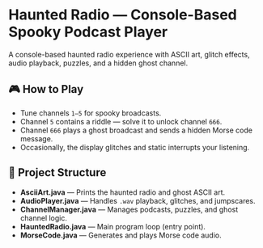 # Haunted Radio — Console-Based Spooky Podcast Player
A console-based haunted radio experience with ASCII art, glitch effects, audio playback, puzzles, and a hidden ghost channel.

## 🎮 How to Play
- Tune channels `1–5` for spooky broadcasts.
- Channel `5` contains a riddle — solve it to unlock channel `666`.
- Channel `666` plays a ghost broadcast and sends a hidden Morse code message.
- Occasionally, the display glitches and static interrupts your listening.

## 📂 Project Structure
- **AsciiArt.java** — Prints the haunted radio and ghost ASCII art.
- **AudioPlayer.java** — Handles `.wav` playback, glitches, and jumpscares.
- **ChannelManager.java** — Manages podcasts, puzzles, and ghost channel logic.
- **HauntedRadio.java** — Main program loop (entry point).
- **MorseCode.java** — Generates and plays Morse code audio.
